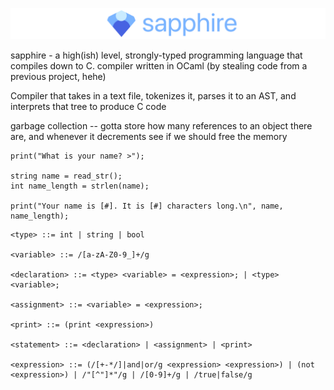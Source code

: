 ![Banner with the Sapphire programming language logo](banner.png)

sapphire - a high(ish) level, strongly-typed programming language that compiles down to C. compiler written in OCaml (by stealing code from a previous project, hehe)

Compiler that takes in a text file, tokenizes it, parses it to an AST, and interprets that tree to produce C code

garbage collection -- gotta store how many references to an object there are, and whenever it decrements see if we should free the memory

```
print("What is your name? >");

string name = read_str();
int name_length = strlen(name);

print("Your name is [#]. It is [#] characters long.\n", name, name_length);
```

```
<type> ::= int | string | bool

<variable> ::= /[a-zA-Z0-9_]+/g

<declaration> ::= <type> <variable> = <expression>; | <type> <variable>;

<assignment> ::= <variable> = <expression>;

<print> ::= (print <expression>)

<statement> ::= <declaration> | <assignment> | <print>

<expression> ::= (/[+-*/]|and|or/g <expression> <expression>) | (not <expression>) | /"[^"]*"/g | /[0-9]+/g | /true|false/g
```
